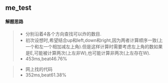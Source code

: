 ## me_test
#### 解题思路

>* 分别沿着4各个方向查找可以炸的数目.
>* 初次设想时,希望结合up和left,down和right,因为两者计算顺序一致(上一个和左一个相加减左上角).但是这样计算时需要考虑左上角的数如果是E,可能被计算两次(上左非W),也可能计算非两次(上左存在W).
>* 453ms,beat46.76%

>* 网上找的代码
>* 352ms,beat61.38%